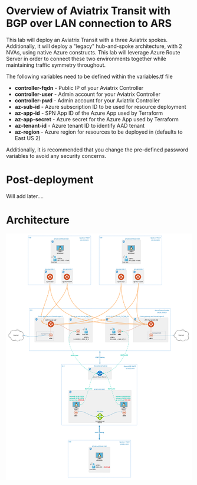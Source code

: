 # Overview of Aviatrix Transit with BGP over LAN connection to ARS
This lab will deploy an Aviatrix Transit with a three Aviatrix spokes. Additionally, it will deploy a "legacy" hub-and-spoke architecture, with 2 NVAs, using native Azure constructs. This lab will leverage Azure Route Server in order to connect these two environments together while maintaining traffic symmetry throughout.  

The following variables need to be defined within the variables.tf file

- **controller-fqdn** - Public IP of your Aviatrix Controller
- **controller-user** - Admin account for your Aviatrix Controller
- **controller-pwd** - Admin account for your Aviatrix Controller
- **az-sub-id** - Azure subscription ID to be used for resource deployment
- **az-app-id** - SPN App ID of the Azure App used by Terraform
- **az-app-secret** - Azure secret for the Azure App used by Terraform
- **az-tenant-id** - Azure tenant ID to identify AAD tenant
- **az-region** - Azure region for resources to be deployed in (defaults to East US 2)

Additionally, it is recommended that you change the pre-defined password variables to avoid any security concerns. 

# Post-deployment

Will add later....

# Architecture

![Reference Architecture](https://raw.githubusercontent.com/Emanuel-Sifuentes/AviatrixLabs/main/ARS%20-%20BGPoLAN/ARS-BGPoLAN%20Architecture.png)